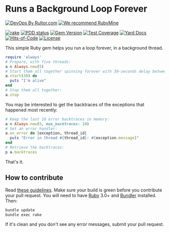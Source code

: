# Runs a Background Loop Forever

[![DevOps By Rultor.com](https://www.rultor.com/b/yegor256/always)](https://www.rultor.com/p/yegor256/always)
[![We recommend RubyMine](https://www.elegantobjects.org/rubymine.svg)](https://www.jetbrains.com/ruby/)

[![rake](https://github.com/yegor256/always/actions/workflows/rake.yml/badge.svg)](https://github.com/yegor256/always/actions/workflows/rake.yml)
[![PDD status](https://www.0pdd.com/svg?name=yegor256/always)](https://www.0pdd.com/p?name=yegor256/always)
[![Gem Version](https://badge.fury.io/rb/always.svg)](https://badge.fury.io/rb/always)
[![Test Coverage](https://img.shields.io/codecov/c/github/yegor256/always.svg)](https://codecov.io/github/yegor256/always?branch=master)
[![Yard Docs](https://img.shields.io/badge/yard-docs-blue.svg)](https://rubydoc.info/github/yegor256/always/master/frames)
[![Hits-of-Code](https://hitsofcode.com/github/yegor256/always)](https://hitsofcode.com/view/github/yegor256/always)
[![License](https://img.shields.io/badge/license-MIT-green.svg)](https://github.com/yegor256/always/blob/master/LICENSE.txt)

This simple Ruby gem helps you run a loop forever, in a background thread.

```ruby
require 'always'
# Prepare, with five threads:
a = Always.new(5)
# Start them all together spinning forever with 30-seconds delay between cycles:
a.start(30) do
  puts "I'm alive"
end
# Stop them all together:
a.stop
```

You may be interested to get the backtraces of the exceptions that
happened most recently:

```ruby
# Keep the last 10 error backtraces in memory:
a = Always.new(5, max_backtraces: 10)
# Set an error handler:
a.on_error do |exception, thread_id|
  puts "Error in thread #{thread_id}: #{exception.message}"
end
# Retrieve the backtraces:
p a.backtraces
```

That's it.

## How to contribute

Read
[these guidelines](https://www.yegor256.com/2014/04/15/github-guidelines.html).
Make sure your build is green before you contribute
your pull request. You will need to have
[Ruby](https://www.ruby-lang.org/en/) 3.0+ and
[Bundler](https://bundler.io/) installed. Then:

```bash
bundle update
bundle exec rake
```

If it's clean and you don't see any error messages, submit your pull request.
